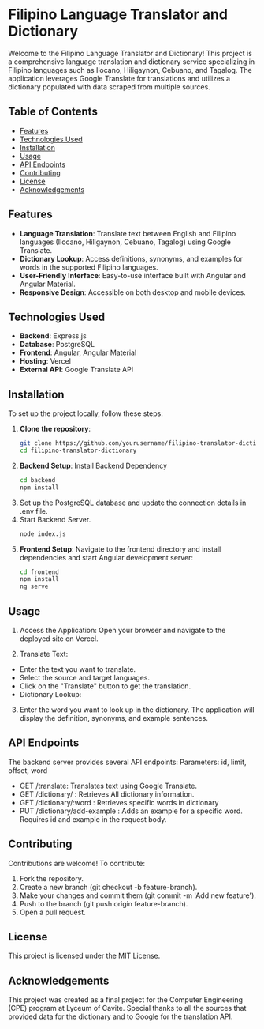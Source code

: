 # Filipino Language Translator and Dictionary

Welcome to the Filipino Language Translator and Dictionary! This project is a comprehensive language translation and dictionary service specializing in Filipino languages such as Ilocano, Hiligaynon, Cebuano, and Tagalog. The application leverages Google Translate for translations and utilizes a dictionary populated with data scraped from multiple sources.

## Table of Contents

- [Features](#features)
- [Technologies Used](#technologies-used)
- [Installation](#installation)
- [Usage](#usage)
- [API Endpoints](#api-endpoints)
- [Contributing](#contributing)
- [License](#license)
- [Acknowledgements](#acknowledgements)

## Features

- **Language Translation**: Translate text between English and Filipino languages (Ilocano, Hiligaynon, Cebuano, Tagalog) using Google Translate.
- **Dictionary Lookup**: Access definitions, synonyms, and examples for words in the supported Filipino languages.
- **User-Friendly Interface**: Easy-to-use interface built with Angular and Angular Material.
- **Responsive Design**: Accessible on both desktop and mobile devices.

## Technologies Used

- **Backend**: Express.js
- **Database**: PostgreSQL
- **Frontend**: Angular, Angular Material
- **Hosting**: Vercel
- **External API**: Google Translate API

## Installation

To set up the project locally, follow these steps:

1. **Clone the repository**:
   ```sh
   git clone https://github.com/yourusername/filipino-translator-dictionary.git
   cd filipino-translator-dictionary
2. **Backend Setup**:
   Install Backend Dependency
   ```sh
   cd backend
   npm install
3. Set up the PostgreSQL database and update the connection details in .env file.
4. Start Backend Server.
   ```sh
   node index.js
5. **Frontend Setup**:
   Navigate to the frontend directory and install dependencies and start Angular development server:
   ```sh
   cd frontend
   npm install
   ng serve
   
## Usage

1. Access the Application:
Open your browser and navigate to the deployed site on Vercel.

2. Translate Text:

- Enter the text you want to translate.
- Select the source and target languages.
- Click on the "Translate" button to get the translation.
- Dictionary Lookup:

3. Enter the word you want to look up in the dictionary.
The application will display the definition, synonyms, and example sentences.

## API Endpoints
The backend server provides several API endpoints:
Parameters: id, limit, offset, word

- GET /translate: Translates text using Google Translate.
- GET /dictionary/ : Retrieves All dictionary information.
- GET /dictionary/:word : Retrieves specific words in dictionary
- PUT /dictionary/add-example : Adds an example for a specific word. Requires id and example in the request body.

## Contributing
Contributions are welcome! To contribute:

1. Fork the repository.
2. Create a new branch (git checkout -b feature-branch).
3. Make your changes and commit them (git commit -m 'Add new feature').
4. Push to the branch (git push origin feature-branch).
5. Open a pull request.

## License
This project is licensed under the MIT License.

## Acknowledgements
This project was created as a final project for the Computer Engineering (CPE) program at Lyceum of Cavite. Special thanks to all the sources that provided data for the dictionary and to Google for the translation API.



